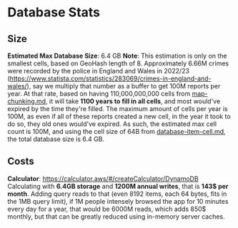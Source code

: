 # Database Stats

## Size

**Estimated Max Database Size**: 6.4 GB
**Note**: This estimation is only on the smallest cells, based on GeoHash length of 8.
Approximately 6.66M crimes were recorded by the police in England and Wales in 2022/23 (https://www.statista.com/statistics/283069/crimes-in-england-and-wales/), say we multiply that number as a buffer to get 100M reports per year. At that rate, based on having 110,000,000,000 cells from [map-chunking.md](map-chunking.md), it will take **1100 years to fill in all cells**, and most would've expired by the time they're filled. The maximum amount of cells per year is 100M, as even if all of these reports created a new cell, in the year it took to do so, they old ones would've expired. As such, the estimated max cell count is 100M, and using the cell size of 64B from   [database-item-cell.md](database-item-cell.md), the total database size is 6.4 GB.

## Costs

**Calculator**: https://calculator.aws/#/createCalculator/DynamoDB
Calculating with **6.4GB storage** and **1200M annual writes**, that is **143$ per month**. 
Adding query reads to that (even 8192 items, each 64 bytes, fits in the 1MB query limit), if 1M people intensely browsed the app for 10 minutes every day for a year, that would be 6000M reads, which adds 850$ monthly, but that can be greatly reduced using in-memory server caches.
